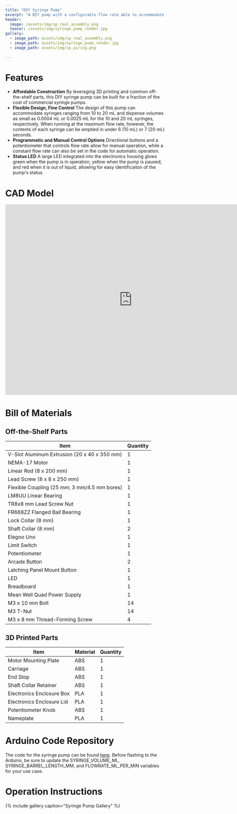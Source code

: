 ```yaml
---
title: "DIY Syringe Pump"
excerpt: "A DIY pump with a configurable flow rate able to accommodate syringes from 10 to 20 mL."
header:
  image: /assets/img/sp_real_assembly.png
  teaser: /assets/img/syringe_pump_render.jpg
gallery:
  - image_path: assets/img/sp_real_assembly.png
  - image_path: assets/img/syringe_pump_render.jpg
  - image_path: assets/img/sp_wiring.png
   
---
```


# Features

* **Affordable Construction** By leveraging 3D printing and common off-the-shelf parts, this DIY syringe pump can be built for a fraction of the cost of commercial syringe pumps.
* **Flexible Design, Fine Control** The design of this pump can accommodate syringes ranging from 10 to 20 mL and dispense volumes as small as 0.0004 mL or 0.0025 mL for the 10 and 20 mL syringes, respectively. When running at the maximum flow rate, however, the contents of each syringe can be emptied in under 6 (10 mL) or 7 (20 mL) seconds.
* **Programmatic and Manual Control Options** Directional buttons and a potentiometer that controls flow rate allow for manual operation, while a constant flow rate can also be set in the code for automatic operation.
* **Status LED** A large LED integrated into the electronics housing glows green when the pump is in operation, yellow when the pump is paused, and red when it is out of liquid, allowing for easy identificaiton of the pump's status.

# CAD Model
<iframe src="https://vanderbilt968.autodesk360.com/shares/public/SHd38bfQT1fb47330c99b5e130da64a74320?mode=embed" width="800" height="600" allowfullscreen="true" webkitallowfullscreen="true" mozallowfullscreen="true"  frameborder="0"></iframe>

# Bill of Materials
## Off-the-Shelf Parts
| Item | Quantity |
| --- | --- |
| V-Slot Aluminum Extrusion (20 x 40 x 350 mm) | 1 |
| NEMA-17 Motor | 1 |
| Linear Rod (8 x 200 mm) | 1 |
| Lead Screw (8 x 8 x 250 mm) | 1 |
| Flexible Coupling (25 mm; 3 mm/4.5 mm bores) | 1 |
| LM8UU Linear Bearing | 1 |
| TR8x8 mm Lead Screw Nut | 1 |
| FR688ZZ Flanged Ball Bearing | 1 |
| Lock Collar (8 mm) | 1 |
| Shaft Collar (8 mm) | 2 |
| Elegoo Uno | 1 |
| Limit Switch | 1 |
| Potentiometer | 1 |
| Arcade Button | 2 |
| Latching Panel Mount Button | 1 |
| LED | 1 |
| Breadboard | 1 |
| Mean Well Quad Power Supply | 1 |
| M3 x 10 mm Bolt | 14 |
| M3 T-Nut | 14 |
| M3 x 8 mm Thread-Forming Screw | 4 |

## 3D Printed Parts
| Item | Material | Quantity |
| --- | --- | --- |
| Motor Mounting Plate | ABS | 1 |
| Carriage | ABS | 1 |
| End Stop | ABS | 1 |
| Shaft Collar Retainer | ABS | 1 |
| Electronics Enclosure Box | PLA | 1 |
| Electronics Enclosure Lid | PLA | 1 |
| Potentiometer Knob | ABS | 1 |
| Nameplate | PLA | 1 |

# Arduino Code Repository
The code for the syringe pump can be found [here](https://github.com/kyle-vallone/kyle-vallone.github.io/blob/main/assets/Syringe_Pump_Arduino_Code). Before flashing to the Arduino, be sure to update the SYRINGE_VOLUME_ML, SYRINGE_BARREL_LENGTH_MM, and FLOWRATE_ML_PER_MIN variables for your use case.

# Operation Instructions

{% include gallery caption="Syringe Pump Gallery" %}

